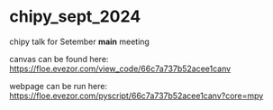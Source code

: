 # chipy_sept_2024
chipy talk for Setember __main__ meeting

canvas can be found here: https://floe.evezor.com/view_code/66c7a737b52acee1canv

webpage can be run here: https://floe.evezor.com/pyscript/66c7a737b52acee1canv?core=mpy
